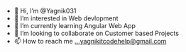 - 👋 Hi, I’m @Yagnik031
- 👀 I’m interested in Web devlopment
- 🌱 I’m currently learning Angular Web App
- 💞️ I’m looking to collaborate on Customer based Projects
- 📫 How to reach me ...yagnikitcodehelp@gmail.com

<!---
Yagnik031/Yagnik031 is a ✨ special ✨ repository because its `README.md` (this file) appears on your GitHub profile.
You can click the Preview link to take a look at your changes.
--->
